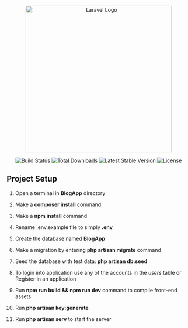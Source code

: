 <p align="center"><a href="https://laravel.com" target="_blank"><img src="https://raw.githubusercontent.com/laravel/art/master/logo-lockup/5%20SVG/2%20CMYK/1%20Full%20Color/laravel-logolockup-cmyk-red.svg" width="400" alt="Laravel Logo"></a></p>

<p align="center">
<a href="https://github.com/laravel/framework/actions"><img src="https://github.com/laravel/framework/workflows/tests/badge.svg" alt="Build Status"></a>
<a href="https://packagist.org/packages/laravel/framework"><img src="https://img.shields.io/packagist/dt/laravel/framework" alt="Total Downloads"></a>
<a href="https://packagist.org/packages/laravel/framework"><img src="https://img.shields.io/packagist/v/laravel/framework" alt="Latest Stable Version"></a>
<a href="https://packagist.org/packages/laravel/framework"><img src="https://img.shields.io/packagist/l/laravel/framework" alt="License"></a>
</p>

## Project Setup

1. Open a terminal in <b>BlogApp</b> directory

2. Make a <b>composer install</b> command 

3. Make a <b>npm install</b> command 

4. Rename .env.example file to simply <b>.env</b>

5. Create the database named <b>BlogApp</b>

5. Make a migration by entering <b>php artisan migrate</b> command

6. Seed the database with test data: <b>php artisan db:seed</b>

7. To login into application use any of the accounts in the <i>users</i> table
 or Register in an application

8. Run <b>npm run build && npm run dev</b> command to compile front-end assets
 
9. Run <b>php artisan key:generate</b>

10. Run <b>php artisan serv</b> to start the server
